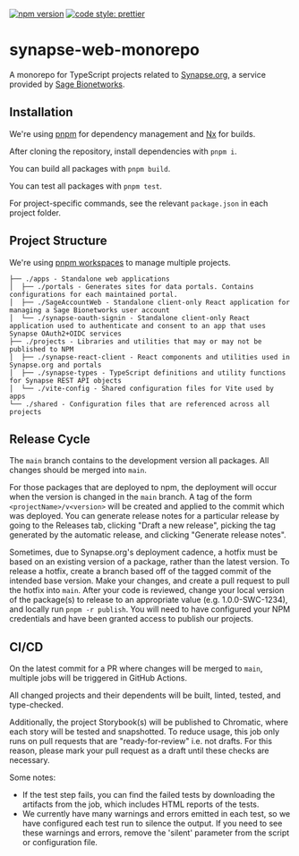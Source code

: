 [![npm version](https://badge.fury.io/js/synapse-react-client.svg)](https://badge.fury.io/js/synapse-react-client)
[![code style: prettier](https://img.shields.io/badge/code_style-prettier-ff69b4.svg?style=flat-square)](https://github.com/prettier/prettier)

# synapse-web-monorepo

A monorepo for TypeScript projects related to [Synapse.org](https://www.synapse.org/), a service provided by [Sage Bionetworks](https://sagebionetworks.org/).

## Installation

We're using [pnpm](https://pnpm.io/) for dependency management and [Nx](https://nx.dev/) for builds.

After cloning the repository, install dependencies with `pnpm i`.

You can build all packages with `pnpm build`.

You can test all packages with `pnpm test`.

For project-specific commands, see the relevant `package.json` in each project folder.

## Project Structure

We're using [pnpm workspaces](https://pnpm.io/workspaces) to manage multiple projects.

```
├── ./apps - Standalone web applications
│  ├── ./portals - Generates sites for data portals. Contains configurations for each maintained portal.
│  ├── ./SageAccountWeb - Standalone client-only React application for managing a Sage Bionetworks user account
│  └── ./synapse-oauth-signin - Standalone client-only React application used to authenticate and consent to an app that uses Synapse OAuth2+OIDC services
├── ./projects - Libraries and utilities that may or may not be published to NPM
│  ├── ./synapse-react-client - React components and utilities used in Synapse.org and portals
│  ├── ./synapse-types - TypeScript definitions and utility functions for Synapse REST API objects
│  └── ./vite-config - Shared configuration files for Vite used by apps
└── ./shared - Configuration files that are referenced across all projects
```

## Release Cycle

The `main` branch contains to the development version all packages. All changes should be merged into `main`.

For those packages that are deployed to npm, the deployment will occur when the version is changed in the `main` branch. A tag of the form `<projectName>/v<version>` will be created and applied to the commit which was deployed. You can generate release notes for a particular release by going to the Releases tab, clicking "Draft a new release", picking the tag generated by the automatic release, and clicking "Generate release notes".

Sometimes, due to Synapse.org's deployment cadence, a hotfix must be based on an existing version of a package, rather than the latest version. To release a hotfix, create a branch based off of the tagged commit of the intended base version. Make your changes, and create a pull request to pull the hotfix into `main`. After your code is reviewed, change your local version of the package(s) to release to an appropriate value (e.g. 1.0.0-SWC-1234), and locally run `pnpm -r publish`. You will need to have configured your NPM credentials and have been granted access to publish our projects.

## CI/CD

On the latest commit for a PR where changes will be merged to `main`, multiple jobs will be triggered in GitHub Actions.

All changed projects and their dependents will be built, linted, tested, and type-checked.

Additionally, the project Storybook(s) will be published to Chromatic, where each story will be tested and snapshotted. To reduce usage, this job only runs on pull requests that are "ready-for-review" i.e. not drafts. For this reason, please mark your pull request as a draft until these checks are necessary.

Some notes:

- If the test step fails, you can find the failed tests by downloading the artifacts from the job, which includes HTML reports of the tests.
- We currently have many warnings and errors emitted in each test, so we have configured each test run to silence the output. If you need to see these warnings and errors, remove the 'silent' parameter from the script or configuration file.
